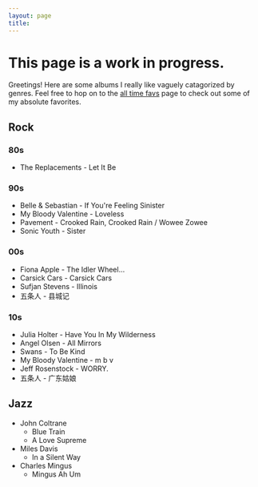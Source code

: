 ```yaml
---
layout: page
title: 
---
```


# This page is a work in progress.

Greetings! Here are some albums I really like vaguely catagorized by genres. Feel free to hop on to the [all time favs](fav_albums) page to check out some of my absolute favorites.

## Rock

### 80s
- The Replacements - Let It Be

### 90s
- Belle & Sebastian - If You're Feeling Sinister
- My Bloody Valentine - Loveless
- Pavement - Crooked Rain, Crooked Rain / Wowee Zowee
- Sonic Youth - Sister

### 00s
- Fiona Apple - The Idler Wheel...
- Carsick Cars - Carsick Cars
- Sufjan Stevens - Illinois
- 五条人 - 县城记

### 10s
- Julia Holter - Have You In My Wilderness
- Angel Olsen - All Mirrors
- Swans - To Be Kind
- My Bloody Valentine - m b v
- Jeff Rosenstock - WORRY.
- 五条人 - 广东姑娘

## Jazz
- John Coltrane
	- Blue Train
	- A Love Supreme
- Miles Davis
	- In a Silent Way
- Charles Mingus
	- Mingus Ah Um